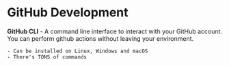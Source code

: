 # GitHub Development

**GitHub CLI** - A command line interface to interact with your GitHub account. You can perform github actions without leaving your environment.

    - Can be installed on Linux, Windows and macOS
    - There's TONS of commands

